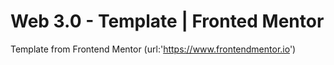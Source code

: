 # Web 3.0 - Template | Fronted Mentor
 Template from Frontend Mentor (url:'https://www.frontendmentor.io')
